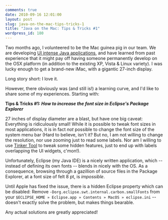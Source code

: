 ```yaml
---
comments: true
date: 2010-09-16 12:01:00
layout: post
slug: java-on-the-mac-tips-tricks-1
title: "Java on the Mac: Tips & Tricks #1"
wordpress_id: 180
---
```


Two months ago, I volunteered to be the Mac guinea pig in our team. We are developing [UI intense Java applications](http://www.genedata.com/products/screener/genedata-screener.html), and have learned from past experience that it might pay off having someone permanently develop on the OSX platform (in addition to the existing XP, Vista & Linux variety). I was lucky enough to get a brand-new iMac, with a gigantic 27-inch display.

Long story short: I love it.

However, there obviously was (and still is!) a learning curve, and I'd like to share some of my experiences. Starting with:

**Tips & Tricks #1: _How to increase the font size in Eclipse's Package Explorer_**

27 inches of display diameter are a blast, but have one big caveat: Everything is ridiculously small! While it is possible to tweak font sizes in most applications, it is in fact _not_ possible to change the font size of the system menu bar (Hard to believe, isn't it? But no, I am not willing to change the resolution, nor use zooming just to read some labels. Nor am I willing to use [Tinker Tool](http://tinkertool.softonic.de/mac) to tweak some hidden features, just to end up with labels overlapping the UI widgets, c'mon!).

Unfortunately, Eclipse (my Java IDE) is a nicely written application, which -- instead of defining its own fonts -- blends in nicely with the OS. As a consequence, browsing through a gazillion of source files in the Package Explorer, at a font size of felt 8 pt, is _impossible_.

Until Apple has fixed the issue, there is a hidden Eclipse property which can be disabled: Remove `-Dorg.eclipse.swt.internal.carbon.smallFonts` from your `$ECLIPSE_HOME » Eclipse.app » Contents » MacOS » eclipse.ini` -- doesn't exactly solve the problem, but makes things bearable.

Any actual solutions are greatly appreciated!

